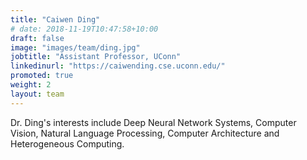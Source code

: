 ```yaml
---
title: "Caiwen Ding"
# date: 2018-11-19T10:47:58+10:00
draft: false
image: "images/team/ding.jpg"
jobtitle: "Assistant Professor, UConn"
linkedinurl: "https://caiwending.cse.uconn.edu/"
promoted: true
weight: 2
layout: team
---
```

Dr. Ding's interests include Deep Neural Network Systems, Computer Vision, Natural Language Processing, Computer Architecture and Heterogeneous Computing.
